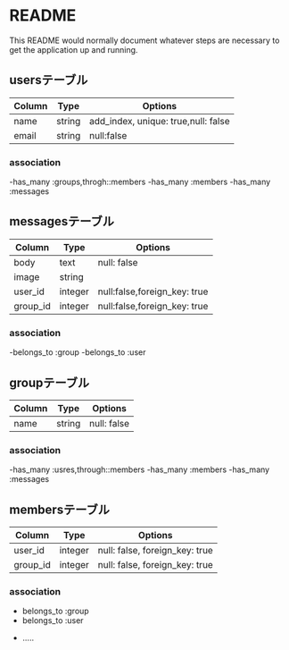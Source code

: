 # README

This README would normally document whatever steps are necessary to get the
application up and running.

## usersテーブル
|Column|Type|Options|
|------|-------|--------|
|name|string|add_index, unique: true,null: false|
|email|string|null:false|

### association
-has_many :groups,throgh::members
-has_many :members
-has_many :messages


## messagesテーブル
|Column|Type|Options|
|------|-------|--------|
|body|text|null: false|
|image|string||
|user_id|integer|null:false,foreign_key: true|
|group_id|integer|null:false,foreign_key: true|

### association
-belongs_to :group
-belongs_to :user

## groupテーブル
|Column|Type|Options|
|------|-------|--------|
|name|string|null: false|

### association
-has_many :usres,through::members
-has_many :members
-has_many :messages




## membersテーブル

|Column|Type|Options|
|------|-------|--------|
|user_id|integer|null: false, foreign_key: true|
|group_id|integer|null: false, foreign_key: true|


### association
- belongs_to :group
- belongs_to :user

* .....


